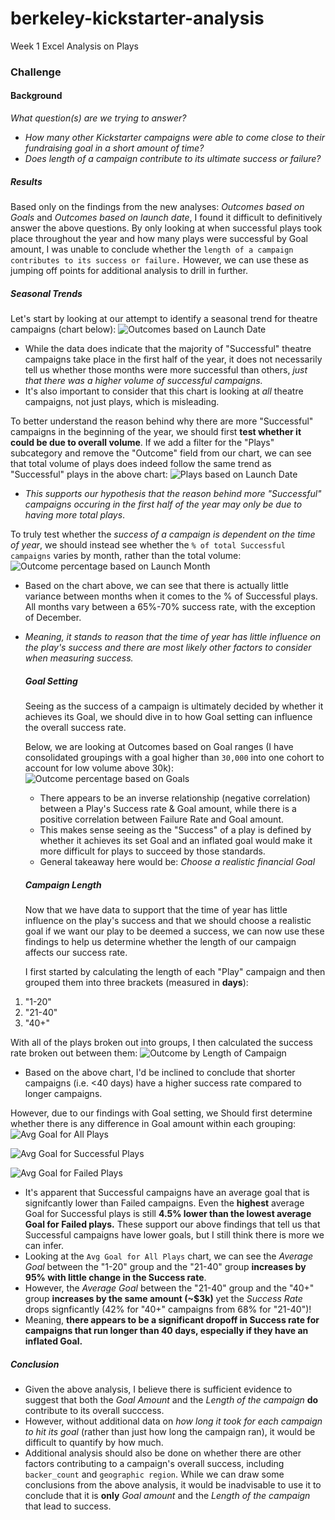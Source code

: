# berkeley-kickstarter-analysis
Week 1 Excel Analysis on Plays

### Challenge
  #### Background
  _What question(s) are we trying to answer?_
  - *How many other Kickstarter campaigns were able to come close to their fundraising goal in a short amount of time?*
  - *Does length of a campaign contribute to its ultimate success or failure?*
  
  ##### Results
  Based only on the findings from the new analyses: *Outcomes based on Goals* and *Outcomes based on launch date*, I found it difficult to definitively answer the above questions. By only looking at when successful plays took place throughout the year and how many plays were successful by Goal amount, I was unable to conclude whether the `length of a campaign contributes to its success or failure.` However, we can use these as jumping off points for additional analysis to drill in further.
   ##### Seasonal Trends
  Let's start by looking at our attempt to identify a seasonal trend for theatre campaigns (chart below):
   ![Outcomes based on Launch Date](https://github.com/csparkma/berkeley-kickstarter-analysis/blob/master/Outcome%20based%20on%20Launch%20Date.png)

 - While the data does indicate that the majority of "Successful" theatre campaigns take place in the first half of the year, it does not necessarily tell us whether those months were more successful than others, *just that there was a higher volume of successful campaigns.*
 - It's also important to consider that this chart is looking at _all_ theatre campaigns, not just plays, which is misleading.
 
To better understand the reason behind why there are more "Successful" campaigns in the beginning of the year, we should first **test whether it could be due to overall volume**.
If we add a filter for the "Plays" subcategory and remove the "Outcome" field from our chart, we can see that total volume of plays does indeed follow the same trend as "Successful" plays in the above chart:
 ![Plays based on Launch Date](https://github.com/csparkma/berkeley-kickstarter-analysis/blob/master/Plays%20by%20Launch%20Date.png)
  
 - *This supports our hypothesis that the reason behind more "Successful" campaigns occuring in the first half of the year may only be due to having more total plays*.
 
To truly test whether the *success of a campaign is dependent on the time of year*, we should instead see whether the `% of total Successful campaigns` varies by month, rather than the total volume:
![Outcome percentage based on Launch Month](https://github.com/csparkma/berkeley-kickstarter-analysis/blob/master/Outcome%20%25%20based%20on%20Launch%20Month.png)

- Based on the chart above, we can see that there is actually little variance between months when it comes to the % of Successful plays. All months vary between a 65%-70% success rate, with the exception of December.
- *Meaning, it stands to reason that the time of year has little influence on the play's success and there are most likely other factors to consider when measuring success.*
 
   ##### Goal Setting
  Seeing as the success of a campaign is ultimately decided by whether it achieves its Goal, we should dive in to how Goal setting can influence the overall success rate.
  
  Below, we are looking at Outcomes based on Goal ranges (I have consolidated groupings with a goal higher than `30,000` into one cohort to account for low volume above 30k):
  ![Outcome percentage based on Goals](https://github.com/csparkma/berkeley-kickstarter-analysis/blob/master/Outcomes%20Based%20on%20Goals%20Consolidated.png)
  
  - There appears to be an inverse relationship (negative correlation) between a Play's Success rate & Goal amount, while there is a positive correlation between Failure Rate and Goal amount. 
  - This makes sense seeing as the "Success" of a play is defined by whether it achieves its set Goal and an inflated goal would make it more difficult for plays to succeed by those standards.
  - General takeaway here would be: *Choose a realistic financial Goal*
  
  ##### Campaign Length
  Now that we have data to support that the time of year has little influence on the play's success and that we should choose a realistic goal if we want our play to be deemed a success, we can now use these findings to help us determine whether the length of our campaign affects our success rate.
  
  I first started by calculating the length of each "Play" campaign and then grouped them into three brackets (measured in **days**):
  
1. "1-20"
2. "21-40"
3. "40+"

With all of the plays broken out into groups, I then calculated the success rate broken out between them:
![Outcome by Length of Campaign](https://github.com/csparkma/berkeley-kickstarter-analysis/blob/master/Outcome%20by%20Length%20of%20Campaign.png)

- Based on the above chart, I'd be inclined to conclude that shorter campaigns (i.e. <40 days) have a higher success rate compared to longer campaigns. 

However, due to our findings with Goal setting, we Should first determine whether there is any difference in Goal amount within each grouping:
![Avg Goal for All Plays](https://github.com/csparkma/berkeley-kickstarter-analysis/blob/master/Average%20Goals%20for%20Plays.png)

![Avg Goal for Successful Plays](https://github.com/csparkma/berkeley-kickstarter-analysis/blob/master/Avg%20Goals%20for%20Successful%20Plays.png)

![Avg Goal for Failed Plays](https://github.com/csparkma/berkeley-kickstarter-analysis/blob/master/Avg%20Goals%20for%20Failed%20Plays.png)

- It's apparent that Successful campaigns have an average goal that is signifcantly lower than Failed campaigns. Even the **highest** average Goal for Successful plays is still **4.5% lower than the lowest average Goal for Failed plays.** These support our above findings that tell us that Successful campaigns have lower goals, but I still think there is more we can infer.
- Looking at the `Avg Goal for All Plays` chart, we can see the *Average Goal* between the "1-20" group and the "21-40" group **increases by 95% with little change in the Success rate**.
- However, the *Average Goal* between the "21-40" group and the "40+" group **increases by the same amount (~$3k)** yet the *Success Rate* drops signficantly (42% for "40+" campaigns from 68% for "21-40")!
- Meaning, **there appears to be a significant dropoff in Success rate for campaigns that run longer than 40 days, especially if they have an inflated Goal.**

##### Conclusion
- Given the above analysis, I believe there is sufficient evidence to suggest that both the *Goal Amount* and the *Length of the campaign* **do** contribute to its overall succcess. 
- However, without additional data on *how long it took for each campaign to hit its goal* (rather than just how long the campaign ran), it would be difficult to quantify by how much.
- Additional analysis should also be done on whether there are other factors contributing to a campaign's overall success, including `backer_count` and `geographic region`. While we can draw some conclusions from the above analysis, it would be inadvisable to use it to conclude that it is **only** *Goal amount* and the *Length of the campaign* that lead to success. 
